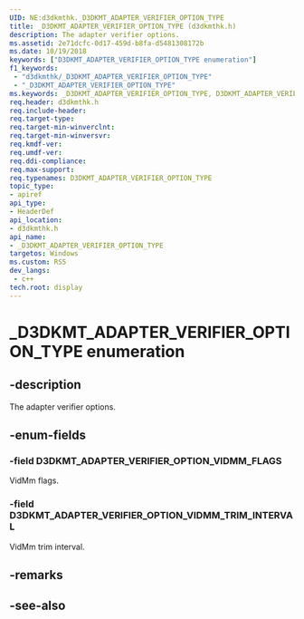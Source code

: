 ```yaml
---
UID: NE:d3dkmthk._D3DKMT_ADAPTER_VERIFIER_OPTION_TYPE
title: _D3DKMT_ADAPTER_VERIFIER_OPTION_TYPE (d3dkmthk.h)
description: The adapter verifier options.
ms.assetid: 2e71dcfc-0d17-459d-b8fa-d5481308172b
ms.date: 10/19/2018
keywords: ["D3DKMT_ADAPTER_VERIFIER_OPTION_TYPE enumeration"]
f1_keywords:
 - "d3dkmthk/_D3DKMT_ADAPTER_VERIFIER_OPTION_TYPE"
 - "_D3DKMT_ADAPTER_VERIFIER_OPTION_TYPE"
ms.keywords: _D3DKMT_ADAPTER_VERIFIER_OPTION_TYPE, D3DKMT_ADAPTER_VERIFIER_OPTION_TYPE, 
req.header: d3dkmthk.h
req.include-header:
req.target-type:
req.target-min-winverclnt:
req.target-min-winversvr:
req.kmdf-ver:
req.umdf-ver:
req.ddi-compliance:
req.max-support:
req.typenames: D3DKMT_ADAPTER_VERIFIER_OPTION_TYPE
topic_type: 
- apiref
api_type: 
- HeaderDef
api_location: 
- d3dkmthk.h
api_name: 
- _D3DKMT_ADAPTER_VERIFIER_OPTION_TYPE
targetos: Windows
ms.custom: RS5
dev_langs:
 - c++
tech.root: display
---
```


# _D3DKMT_ADAPTER_VERIFIER_OPTION_TYPE enumeration

## -description

The adapter verifier options.

## -enum-fields

### -field D3DKMT_ADAPTER_VERIFIER_OPTION_VIDMM_FLAGS 

VidMm flags.

### -field D3DKMT_ADAPTER_VERIFIER_OPTION_VIDMM_TRIM_INTERVAL 

VidMm trim interval.

## -remarks

## -see-also
